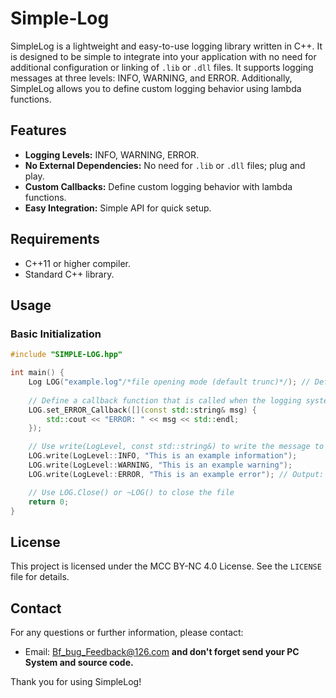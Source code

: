 
# Simple-Log

SimpleLog is a lightweight and easy-to-use logging library written in C++. It is designed to be simple to integrate into your application with no need for additional configuration or linking of `.lib` or `.dll` files. It supports logging messages at three levels: INFO, WARNING, and ERROR. Additionally, SimpleLog allows you to define custom logging behavior using lambda functions.

## Features

- **Logging Levels:** INFO, WARNING, ERROR.
- **No External Dependencies:** No need for `.lib` or `.dll` files; plug and play.
- **Custom Callbacks:** Define custom logging behavior with lambda functions.
- **Easy Integration:** Simple API for quick setup.

## Requirements

- C++11 or higher compiler.
- Standard C++ library.

## Usage

### Basic Initialization

```cpp
#include "SIMPLE-LOG.hpp"

int main() {
    Log LOG("example.log"/*file opening mode (default trunc)*/); // Define an example log file
    
    // Define a callback function that is called when the logging system tries to write an error message
    LOG.set_ERROR_Callback([](const std::string& msg) {
        std::cout << "ERROR: " << msg << std::endl;
    });

    // Use write(LogLevel, const std::string&) to write the message to the log file
    LOG.write(LogLevel::INFO, "This is an example information");
    LOG.write(LogLevel::WARNING, "This is an example warning");
    LOG.write(LogLevel::ERROR, "This is an example error"); // Output: ERROR: This is an example error

    // Use LOG.Close() or ~LOG() to close the file
    return 0;
}
```
## License

This project is licensed under the MCC BY-NC 4.0 License. See the `LICENSE` file for details.

## Contact

For any questions or further information, please contact:

- Email: [Bf_bug_Feedback@126.com](mailto:Bf_bug_Feedback@126.com)
**and don't forget send your PC System and source code.**

Thank you for using SimpleLog!